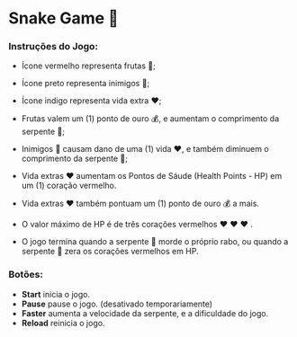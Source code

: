 # Snake Game :snake: #

### Instruções do Jogo: ###

- Ícone vermelho representa frutas :cherries:;
- Ícone preto representa inimigos :black_flag:;
- Ícone indigo representa vida extra :heart:;



- Frutas valem um (1) ponto de ouro :moneybag:, e aumentam o comprimento da serpente :snake:;
- Inimigos :black_flag: causam dano de uma (1) vida :heart:, e também diminuem o comprimento da serpente :snake:;
- Vida extras :heart: aumentam os Pontos de Sáude (Health Points - HP) em um (1) coração vermelho.
- Vida extras :heart: também pontuam um (1) ponto de ouro :moneybag: a mais.



- O valor máximo de HP é de três corações vermelhos :heart: :heart: :heart: .

- O jogo termina quando a serpente :snake: morde o próprio rabo, ou quando a serpente :snake: zera os corações vermelhos em HP.



### Botões: ###



- **Start** inicia o jogo.
- **Pause** pause o jogo. (desativado temporariamente)
- **Faster** aumenta a velocidade da serpente, e a dificuldade do jogo.
- **Reload** reinicia o jogo.





